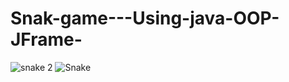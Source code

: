 # Snak-game---Using-java-OOP-JFrame-

![snake 2](https://user-images.githubusercontent.com/96324718/218487495-696402b9-cfd3-4674-b66e-7b0a75da698e.PNG)
![Snake](https://user-images.githubusercontent.com/96324718/218487505-891501df-bca1-4732-96eb-859802910e6d.PNG)
